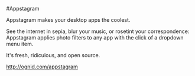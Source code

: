 #Appstagram

Appstagram makes your desktop apps the coolest.

See the internet in sepia, blur your music, or rosetint your correspondence: Appstagram applies photo filters to any app with the click of a dropdown menu item. 

It's fresh, ridiculous, and open source.

http://ognid.com/appstagram
